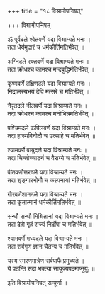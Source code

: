 +++
title = "१८ विश्रामोपनिषत्"

+++
विश्रामोपनिषत्

ॐ पूर्वदले श्वेतवर्णे यदा विश्राम्यते मनः ।  
तदा धैर्यमुदारं च धर्मकीर्तिमतिर्भवेत् ॥

अग्निदले रक्तवर्णे यदा विश्राम्यते मनः ।  
तदा क्रोधश्च कामश्च मन्दबुद्धिर्मतिर्भवेत् ॥

कृष्णवर्णे दक्षिणदले यदा विश्राम्यते मनः ।  
निद्रालस्यभयं देवि मत्सरे च मतिर्भवेत् ॥

नैरृतदले नीलवर्णे यदा विश्राम्यते मनः ।  
तदा क्रोधश्च कामश्च मनोभिन्नमतिर्भवेत् ॥

पश्चिमदले कपिलवर्णे यदा विश्राम्यते मनः ।  
तदा हास्यविनोदौ च उत्साहे च मतिर्भवेत् ॥

श्यामवर्णे वायुदले यदा विश्राम्यते मनः ।  
तदा चिन्तोच्चाटनं च वैराग्ये च मतिर्भवेत् ॥

पीतवर्णोत्तरदले यदा विश्राम्यते मनः ।  
तदा शृङ्गारभोगौ च कल्पनायां मतिर्भवेत् ॥

गौरवर्णेशानदले यदा विश्राम्यते मनः ।  
तदा कृतात्मानं धर्मकीर्तिमतिर्भवेत् ॥

सन्धौ सन्धौ मिश्रितानां यदा विश्राम्यते मनः ।  
तदा देहो गृहं राज्यं निर्दोषा च मतिर्भवेत् ॥

श्यामवर्णे मध्यदले यदा विश्राम्यते मनः ।  
तदा सर्वगुण ज्ञान चैतन्य च मतिर्भवेत् ॥

यस्य स्मरणमात्रेण सर्वपापैः प्रमुच्यते ।  
ये पठन्ति सदा भक्त्या सायुज्यपदमाप्नुयुः ॥

इति विश्रामोपनिषत् सम्पूर्णा ।  
  

